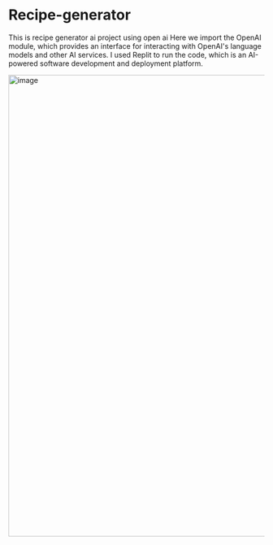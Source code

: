 # Recipe-generator
This is recipe generator ai project using open ai
Here we import the OpenAI module, which provides an interface for interacting with OpenAI's language models and other AI services.
I used Replit to run the code, which is an AI-powered software development and deployment platform.




<img width="908" alt="image" src="https://github.com/Shivugourimath/Recipe-generator/assets/152435774/74adf69b-9568-459b-8e84-3694b1f28f4d">
